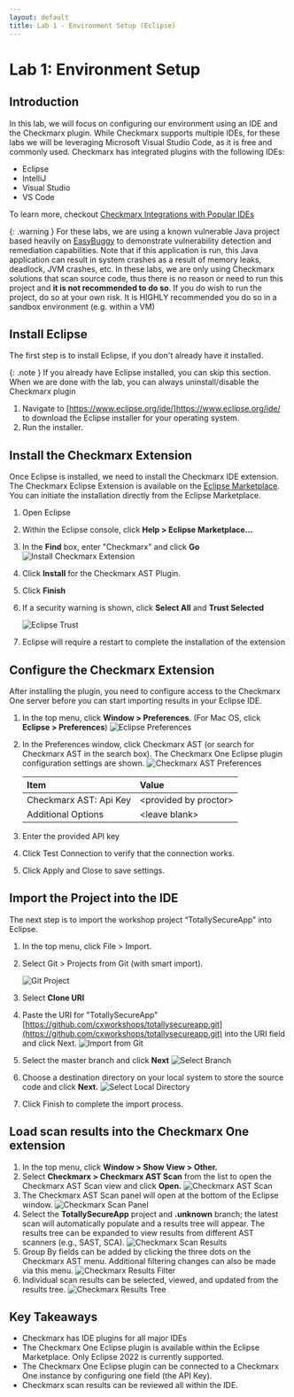 ```yaml
---
layout: default
title: Lab 1 - Environment Setup (Eclipse)
---
```


# Lab 1: Environment Setup

## Introduction
In this lab, we will focus on configuring our environment using an IDE and the Checkmarx plugin.  While Checkmarx supports multiple IDEs, for these labs we will be leveraging Microsoft Visual Studio Code, as it is free and commonly used.  Checkmarx has integrated plugins with the following IDEs:

* Eclipse
* IntelliJ
* Visual Studio
* VS Code

To learn more, checkout [Checkmarx Integrations with Popular IDEs](https://checkmarx.com/why-checkmarx/integrations/checkmarx-integrations-with-ides/)

{: .warning }
For these labs, we are using a known vulnerable Java project based heavily on [EasyBuggy](https://github.com/k-tamura/easybuggy) to demonstrate vulnerability detection and remediation capabilities.  Note that if this application is run, this Java application can result in system crashes as a result of memory leaks, deadlock, JVM crashes, etc.  In these labs, we are only using Checkmarx solutions that scan source code, thus there is no reason or need to run this project and __it is not recommended to do so__. If you do wish to run the project, do so at your own risk. It is HIGHLY recommended you do so in a sandbox environment (e.g. within a VM)

## Install Eclipse
The first step is to install Eclipse, if you don't already have it installed.

{: .note }
If you already have Eclipse installed, you can skip this section. When we are done with the lab, you can always uninstall/disable the Checkmarx plugin

1.	Navigate to [https://www.eclipse.org/ide/]https://www.eclipse.org/ide/ to download the Eclipse installer for your operating system.
2.	Run the installer.


## Install the Checkmarx Extension
Once Eclipse is installed, we need to install the Checkmarx IDE extension. The Checkmarx Eclipse Extension is available on the [Eclipse Marketplace](https://marketplace.eclipse.org/content/checkmarx-ast-plugin). You can initiate the installation directly from the Eclipse Marketplace.

1. Open Eclipse
2. Within the Eclipse console, click **Help > Eclipse Marketplace...**
3. In the **Find** box, enter "Checkmarx" and click **Go**
    ![Install Checkmarx Extension](./assets/images/eclipse_mkt.png "Checkmarx Extension")


4. Click **Install** for the Checkmarx AST Plugin.
5. Click **Finish**
6. If a security warning is shown, click **Select All** and **Trust Selected**

    ![Eclipse Trust](./assets/images/eclipse_trust.png "Eclipse Trust")
7. Eclipse will require a restart to complete the installation of the extension


## Configure the Checkmarx Extension
After installing the plugin, you need to configure access to the Checkmarx One server before you can start importing results in your Eclipse IDE.

1. In the top menu, click **Window > Preferences**. (For Mac OS, click **Eclipse > Preferences**)
    ![Eclipse Preferences](./assets/images/eclipse_pref.png "Eclipse Preferences")

2. In the Preferences window, click Checkmarx AST (or search for Checkmarx AST in the search box). The Checkmarx One Eclipse plugin configuration settings are shown.
    ![Checkmarx AST  Preferences](./assets/images/eclipse_cx_pref.png "Checkmarx AST Preferences")

    |         Item                          |          Value                |
    |:----------------------                |:-----------------------       |
    | Checkmarx AST: Api Key       | \<provided by proctor\>                |
    | Additional Options           | \<leave blank\>                        |

3. Enter the provided API key
4. Click Test Connection to verify that the connection works.
5. Click Apply and Close to save settings.


## Import the Project into the IDE
The next step is to import the workshop project “TotallySecureApp” into Eclipse.
1.	In the top menu, click File > Import.
2.	Select Git > Projects from Git (with smart import).

    ![Git Project](./assets/images/eclipse_git_projects.png "Git Project")

3. Select **Clone URI**
4. Paste the URI for "TotallySecureApp" [https://github.com/cxworkshops/totallysecureapp.git](https://github.com/cxworkshops/totallysecureapp.git) into the URI field and click Next.
    ![Import from Git](./assets/images/eclipse_import_git.png "Import from Git")
5. Select the master branch and click **Next**
    ![Select Branch](./assets/images/eclipse_git_branch.png "Select Branch")
6. Choose a destination directory on your local system to store the source code and click **Next.**
    ![Select Local Directory](./assets/images/eclipse_git_localdest.png "Select Local Directory")
7.	Click Finish to complete the import process.


## Load scan results into the Checkmarx One extension

1.	In the top menu, click **Window > Show View > Other.**
2.	Select **Checkmarx > Checkmarx AST Scan** from the list to open the Checkmarx AST Scan view and click **Open.**
    ![Checkmarx AST Scan](./assets/images/eclipse_showview_scan.png "Checkmarx AST Scan")
3.	The Checkmarx AST Scan panel will open at the bottom of the Eclipse window.
    ![Checkmarx Scan Panel](./assets/images/eclipse_cx_scan.png "Checkmarx Scan Panel")
4.	Select the **TotallySecureApp** project and **.unknown** branch; the latest scan will automatically populate and a results tree will appear. The results tree can be expanded to view results from different AST scanners (e.g., SAST, SCA).
    ![Checkmarx Scan Results](./assets/images/eclipse_cx_results.png "Checkmarx Scan Results")
5.	Group By fields can be added by clicking the three dots on the Checkmarx AST menu. Additional filtering changes can also be made via this menu.
    ![Checkmarx Results Filter](./assets/images/eclipse_results_filter.png "Checkmarx Results Filter")
6.	Individual scan results can be selected, viewed, and updated from the results tree.
    ![Checkmarx Results Tree](./assets/images/eclipse_cx_results_tree.png "Checkmarx Results Tree") 


## Key Takeaways
- Checkmarx has IDE plugins for all major IDEs
- The Checkmarx One Eclipse plugin is available within the Eclipse Marketplace. Only Eclipse 2022 is currently supported.
- The Checkmarx One Eclipse plugin can be connected to a Checkmarx One instance by configuring one field (the API Key).
- Checkmarx scan results can be reviewed all within the IDE.
